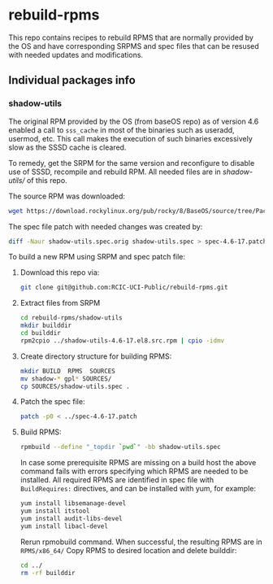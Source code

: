 # rebuild-rpms

This repo contains recipes to rebuild RPMS that  are normally provided by the OS
and have corresponding SRPMS and spec files that can be resused with needed updates
and modifications.

## Individual packages info

### shadow-utils

   The original RPM provided by the OS (from baseOS repo) as of version 4.6
   enabled a call to `sss_cache` in most of the binaries such as useradd,
   usermod, etc. This call makes the execution of such binaries excessively slow
   as the SSSD cache is cleared. 

   To remedy, get the SRPM for the same version and reconfigure to disable use of SSSD,
   recompile and rebuild RPM. All needed files are in *shadow-utils/* of this repo.
   
   The source RPM was downloaded:

   ```bash
   wget https://download.rockylinux.org/pub/rocky/8/BaseOS/source/tree/Packages/s/shadow-utils-4.6-17.el8.src.rpm
   ```

   The spec file patch with needed changes was created by:

   ```bash
   diff -Naur shadow-utils.spec.orig shadow-utils.spec > spec-4.6-17.patch
   ```

   To build a new RPM using SRPM and spec patch file:


   1. Download this repo via:

      ```bash
      git clone git@github.com:RCIC-UCI-Public/rebuild-rpms.git
      ```

   1. Extract files from SRPM

      ```bash
      cd rebuild-rpms/shadow-utils
      mkdir builddir
      cd builddir
      rpm2cpio ../shadow-utils-4.6-17.el8.src.rpm | cpio -idmv
      ```

   1. Create directory structure for building RPMS:

      ```bash
      mkdir BUILD  RPMS  SOURCES  
      mv shadow-* gpl* SOURCES/
      cp SOURCES/shadow-utils.spec .
      ```

   1. Patch the spec file:
    
      ```bash
      patch -p0 < ../spec-4.6-17.patch

      ```
   1. Build RPMS:

      ```bash
      rpmbuild --define "_topdir `pwd`" -bb shadow-utils.spec 
      ```

      In case some prerequisite RPMS are missing on a build host the above command fails
      with errors specifying which RPMS are needed to be installed.  All required  RPMS
      are identified in spec file with `BuildRequires:` directives, and can be installed with yum,
      for example:

      ```bash
      yum install libsemanage-devel
      yum install itstool
      yum install audit-libs-devel
      yum install libacl-devel
      ```
      Rerun rpmobuild command. When successful, the resulting RPMS are in `RPMS/x86_64/`
      Copy RPMS to desired location and delete builddir:

      ```bash
      cd ../
      rm -rf builddir
      ```

